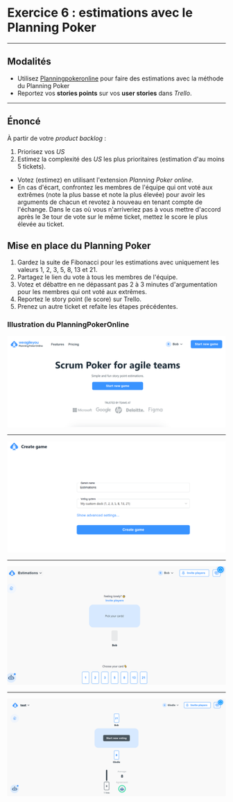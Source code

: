 # Exercice 6 : estimations avec le Planning Poker

---

## Modalités

- Utilisez [Planningpokeronline](https://planningpokeronline.com/) pour faire des estimations avec la méthode du Planning Poker
- Reportez vos **stories points** sur vos **user stories** dans *Trello*.

---

## Énoncé

À partir de votre *product backlog* : 

1. Priorisez vos *US*
2. Estimez la complexité des *US* les plus prioritaires (estimation d'au moins 5 tickets).
- Votez (estimez) en utilisant l'extension *Planning Poker online*.
- En cas d'écart, confrontez les membres de l'équipe qui ont voté aux extrêmes (note la plus basse et note la plus élevée) pour avoir les arguments de chacun et revotez à nouveau en tenant compte de l'échange. Dans le cas où vous n'arriveriez pas à vous mettre d'accord après le 3e tour de vote sur le même ticket, mettez le score le plus élevée au ticket.

## Mise en place du Planning Poker

1. Gardez la suite de Fibonacci pour les estimations avec uniquement les valeurs 1, 2, 3, 5, 8, 13 et 21.
2. Partagez le lien du vote à tous les membres de l'équipe.
3. Votez et débattre en ne dépassant pas 2 à 3 minutes d'argumentation pour les membres qui ont voté aux extrêmes.
4. Reportez le story point (le score) sur Trello.
5. Prenez un autre ticket et refaite les étapes précédentes.

### Illustration du PlanningPokerOnline

![config1](img/pkp0.png)

---

![config2](img/pkp1.png)

---

![config3](img/pkp2.png)

---

![config4](img/pkp3.png)
